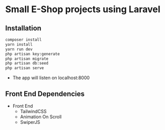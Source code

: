 # Small E-Shop projects using Laravel

## Installation

```sh
composer install
yarn install
yarn run dev
php artisan key:generate
php artisan migrate
php artisan db:seed
php artisan serve
```

-   The app will listen on localhost:8000

## Front End Dependencies

- Front End
  - TailwindCSS
  - Animation On Scroll
  - SwiperJS

